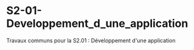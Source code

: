 # S2-01-Developpement_d_une_application
Travaux communs pour la S2.01 : Développement d'une application
